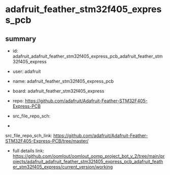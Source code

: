 # adafruit_feather_stm32f405_express_pcb
 
## summary 
* id: adafruit_adafruit_feather_stm32f405_express_pcb_adafruit_feather_stm32f405_express
* user: adafruit
* name: adafruit_feather_stm32f405_express_pcb
* board: adafruit_feather_stm32f405_express
* repo: https://github.com/adafruit/Adafruit-Feather-STM32F405-Express-PCB



* src_file_repo_sch: 
*
 src_file_repo_sch_link: https://github.com/adafruit/Adafruit-Feather-STM32F405-Express-PCB/tree/master/
* full details link: https://github.com/oomlout/oomlout_oomp_project_bot_v_2/tree/main/projects/adafruit_adafruit_feather_stm32f405_express_pcb_adafruit_feather_stm32f405_express/current_version/working  






